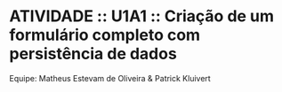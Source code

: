 # ATIVIDADE :: U1A1 :: Criação de um formulário completo com persistência de dados

Equipe: Matheus Estevam de Oliveira & Patrick Kluivert

